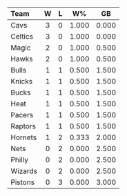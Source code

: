 | Team                             |  W  |  L  |  W%   |  GB   |
|:---------------------------------|:---:|:---:|:-----:|:-----:|
| [](/r/clevelandcavs) Cavs        |  3  |  0  | 1.000 | 0.000 |
| [](/r/bostonceltics) Celtics     |  3  |  0  | 1.000 | 0.000 |
| [](/r/orlandomagic) Magic        |  2  |  0  | 1.000 | 0.500 |
| [](/r/atlantahawks) Hawks        |  2  |  0  | 1.000 | 0.500 |
| [](/r/chicagobulls) Bulls        |  1  |  1  | 0.500 | 1.500 |
| [](/r/nyknicks) Knicks           |  1  |  1  | 0.500 | 1.500 |
| [](/r/mkebucks) Bucks            |  1  |  1  | 0.500 | 1.500 |
| [](/r/heat) Heat                 |  1  |  1  | 0.500 | 1.500 |
| [](/r/pacers) Pacers             |  1  |  1  | 0.500 | 1.500 |
| [](/r/torontoraptors) Raptors    |  1  |  1  | 0.500 | 1.500 |
| [](/r/charlottehornets) Hornets  |  1  |  2  | 0.333 | 2.000 |
| [](/r/gonets) Nets               |  0  |  2  | 0.000 | 2.500 |
| [](/r/sixers) Philly             |  0  |  2  | 0.000 | 2.500 |
| [](/r/washingtonwizards) Wizards |  0  |  2  | 0.000 | 2.500 |
| [](/r/detroitpistons) Pistons    |  0  |  3  | 0.000 | 3.000 |